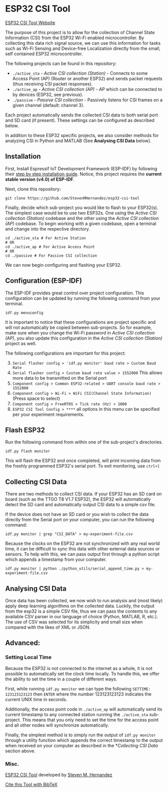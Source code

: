 # ESP32 CSI Tool

[ESP32 CSI Tool Website](https://stevenmhernandez.github.io/ESP32-CSI-Tool/)

The purpose of this project is to allow for the collection of Channel State Information (CSI) from the ESP32 Wi-Fi enabled microcontroller. 
By collecting this data rich signal source, we can use this information for tasks such as Wi-Fi Sensing and Device-free Localization directly from the small, self contained ESP32 microcontroller.  

The following projects can be found in this repository:

* `./active_sta` - *Active CSI collection (Station)* - Connects to some Access Point (AP) (Router or another ESP32) and sends packet requests (thus receiving CSI packet responses). 
* `./active_ap` - *Active CSI collection (AP)* - AP which can be connected to by devices (ESP32, see previous).
* `./passive` - *Passive CSI collection* - Passively listens for CSI frames on a given channel (default: channel 3).

Each project automatically sends the collected CSI data to both serial port and SD card (if present). 
These settings can be configured as described below. 

In addition to these ESP32 specific projects, we also consider methods for analyzing CSI in Python and MATLAB (See **Analysing CSI Data** below). 

## Installation

First, Install Espressif IoT Development Framework (ESP-IDF) by following their [step by step installation guide](https://docs.espressif.com/projects/esp-idf/en/v4.0/get-started/index.html).
Notice, this project requires the **current stable version (v4.0) of ESP-IDF**.

Next, clone this repository:

```
git clone https://github.com/StevenMHernandez/esp32-csi-tool
```

Finally, decide which sub-project you would like to flash to your ESP32(s). 
The simplest case would be to use two ESP32s. 
One using the *Active CSI collection (Station)* codebase and the other using the *Active CSI collection (AP)* codebase. 
To begin working with a given codebase, open a terminal and change into the respective directory.

```
cd ./active_sta # For Active Station
# OR
cd ./active_ap # For Active Access Point
# OR
cd ./passive # For Passive CSI collection
```

We can now begin configuring and flashing your ESP32.

## Configuration (ESP-IDF)

The ESP-IDF provides great control over project configuration. 
This configuration can be updated by running the following command from your terminal.

```
idf.py menuconfig
```

It is important to notice that these configurations are project specific and will not automatically be copied between sub-projects. 
So for example, make sure when you change the Wi-Fi password in *Active CSI collection (AP)*, you also update this configuration in the *Active CSI collection (Station)* project as well.

The following configurations are important for this project:

3. `Serial flasher config > 'idf.py monitor' baud rate > Custom Baud Rate`
4. `Serial flasher config > Custom baud rate value > 1552000` This allows more data to be transmitted on the Serial port
5. `Component config > Common ESP32-related > UART console baud rate > 1552000`
6. `Component config > Wi-Fi > WiFi CSI(Channel State Information)` (Press space to select)
5. `Component config > FreeRTOS > Tick rate (Hz) > 1000`
7. `ESP32 CSI Tool Config > ****` all options in this menu can be specified per your experiment requirements.

## Flash ESP32

Run the following command from within one of the sub-project's directories.

```
idf.py flash monitor
```

This will flash the ESP32 and once completed, will print incoming data from the freshly programmed ESP32's serial port. 
To exit monitoring, use `ctrl+]`

## Collecting CSI Data

There are two methods to collect CSI data. 
If your ESP32 has an SD card on board (such as the TTGO T8 V1.7 ESP32), the ESP32 will automatically detect the SD card and automatically output CSI data to a simple csv file.

If the device does not have an SD card or you wish to collect the data directly from the Serial port on your computer, you can run the following command:

```
idf.py monitor | grep "CSI_DATA" > my-experiment-file.csv 
```

Because the clocks on the ESP32 are not synchronized with any real world time, it can be difficult to sync this data with other external data sources or sensors. 
To help with this, we can pass output first through a python script which appends a timestamp from your computer.

```
idf.py monitor | python ./python_utils/serial_append_time.py > my-experiment-file.csv
```

## Analysing CSI Data

Once data has been collected, we now wish to run analysis and (most likely) apply deep learning algorithms on the collected data. 
Luckily, the output from the esp32 is a simple CSV file, thus we can pass the contents to any available CSV parser in our language of choice (Python, MATLAB, R, etc.). 
The use of CSV was selected for its simplicity and small size when compared with the likes of XML or JSON.

## Advanced:

### Setting Local Time

Because the ESP32 is not connected to the internet as a whole, it is not possible to automatically set the clock time locally.
To handle this, we offer the ability to set the time in a couple of different ways.

First, while running `idf.py monitor` we can type the following `SETTIME: 123123123123` then `ENTER` where the number 123123123123 indicates the current UNIX time in seconds.

Additionally, the access point code in `./active_ap` will automatically send its current timestamp to any connected station running the `./active_sta` sub-project.
This means that you only need to set the time for the access point and all other nodes will synchronize automatically.

Finally, the simplest method is to simply run the output of `idf.py monitor` through a utility function which appends the correct timestamp to the output when received on your computer as described in the **Collecting CSI Data* section above.

### Misc.

[ESP32 CSI Tool](https://stevenmhernandez.github.io/ESP32-CSI-Tool/) developed by [Steven M. Hernandez](https://github.com/StevenMHernandez)

[Cite this Tool with BibTeX](https://raw.githubusercontent.com/StevenMHernandez/ESP32-CSI-Tool/master/docs/bibtex/esp32_csi_tool_wowmom.bib)